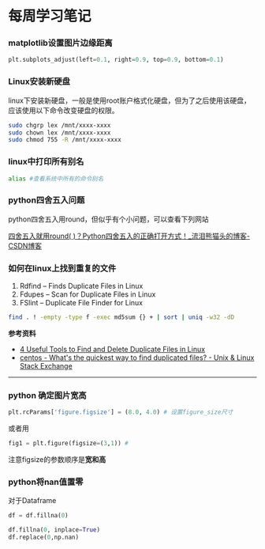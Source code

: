# 每周学习笔记

### matplotlib设置图片边缘距离

```python
plt.subplots_adjust(left=0.1, right=0.9, top=0.9, bottom=0.1)
```


### Linux安装新硬盘

linux下安装新硬盘，一般是使用root账户格式化硬盘，但为了之后使用该硬盘，应该使用以下命令改变硬盘的权限。

```bash
sudo chgrp lex /mnt/xxxx-xxxx
sudo chown lex /mnt/xxxx-xxxx
sudo chmod 755 -R /mnt/xxxx-xxxx
```

### linux中打印所有别名

```bash
alias #查看系统中所有的命令别名
```



### python四舍五入问题

python四舍五入用round，但似乎有个小问题，可以查看下列网站

[四舍五入就用round( )？Python四舍五入的正确打开方式！_流泪熊猫头的博客-CSDN博客](https://blog.csdn.net/qq_39234705/article/details/82817703)

### 如何在linux上找到重复的文件

1. Rdfind – Finds Duplicate Files in Linux
2. Fdupes – Scan for Duplicate Files in Linux
4. FSlint – Duplicate File Finder for Linux


```bash
find . ! -empty -type f -exec md5sum {} + | sort | uniq -w32 -dD
```


**参考资料**

- [4 Useful Tools to Find and Delete Duplicate Files in Linux](https://www.tecmint.com/find-and-delete-duplicate-files-in-linux/)
- [centos - What's the quickest way to find duplicated files? - Unix & Linux Stack Exchange](https://unix.stackexchange.com/questions/277697/whats-the-quickest-way-to-find-duplicated-files)

----------------


### python 确定图片宽高

```python
plt.rcParams['figure.figsize'] = (8.0, 4.0) # 设置figure_size尺寸
```

或者用

```python
fig1 = plt.figure(figsize=(3,1)) # 
```

注意figsize的参数顺序是**宽和高**

### python将nan值置零

对于Dataframe

```python
df = df.fillna(0)
```

```python
df.fillna(0, inplace=True)
df.replace(0,np.nan)
```

